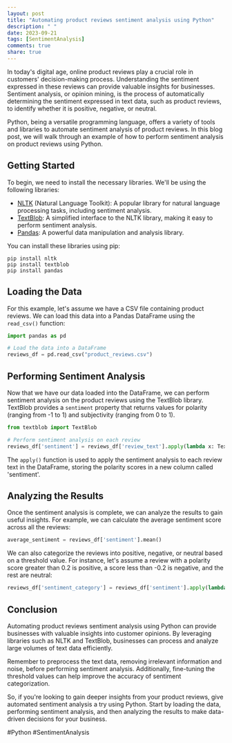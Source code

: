 ```yaml
---
layout: post
title: "Automating product reviews sentiment analysis using Python"
description: " "
date: 2023-09-21
tags: [SentimentAnalysis]
comments: true
share: true
---
```


In today's digital age, online product reviews play a crucial role in customers' decision-making process. Understanding the sentiment expressed in these reviews can provide valuable insights for businesses. Sentiment analysis, or opinion mining, is the process of automatically determining the sentiment expressed in text data, such as product reviews, to identify whether it is positive, negative, or neutral.

Python, being a versatile programming language, offers a variety of tools and libraries to automate sentiment analysis of product reviews. In this blog post, we will walk through an example of how to perform sentiment analysis on product reviews using Python.

## Getting Started

To begin, we need to install the necessary libraries. We'll be using the following libraries:

- [NLTK](https://www.nltk.org/) (Natural Language Toolkit): A popular library for natural language processing tasks, including sentiment analysis.
- [TextBlob](https://textblob.readthedocs.io/en/dev/): A simplified interface to the NLTK library, making it easy to perform sentiment analysis.
- [Pandas](https://pandas.pydata.org/): A powerful data manipulation and analysis library.

You can install these libraries using pip:

```shell
pip install nltk
pip install textblob
pip install pandas
```

## Loading the Data

For this example, let's assume we have a CSV file containing product reviews. We can load this data into a Pandas DataFrame using the `read_csv()` function:

```python
import pandas as pd

# Load the data into a DataFrame
reviews_df = pd.read_csv("product_reviews.csv")
```

## Performing Sentiment Analysis

Now that we have our data loaded into the DataFrame, we can perform sentiment analysis on the product reviews using the TextBlob library. TextBlob provides a `sentiment` property that returns values for polarity (ranging from -1 to 1) and subjectivity (ranging from 0 to 1).

```python
from textblob import TextBlob

# Perform sentiment analysis on each review
reviews_df['sentiment'] = reviews_df['review_text'].apply(lambda x: TextBlob(x).sentiment.polarity)
```

The `apply()` function is used to apply the sentiment analysis to each review text in the DataFrame, storing the polarity scores in a new column called 'sentiment'.

## Analyzing the Results

Once the sentiment analysis is complete, we can analyze the results to gain useful insights. For example, we can calculate the average sentiment score across all the reviews:

```python
average_sentiment = reviews_df['sentiment'].mean()
```

We can also categorize the reviews into positive, negative, or neutral based on a threshold value. For instance, let's assume a review with a polarity score greater than 0.2 is positive, a score less than -0.2 is negative, and the rest are neutral:

```python
reviews_df['sentiment_category'] = reviews_df['sentiment'].apply(lambda x: 'positive' if x > 0.2 else ('negative' if x < -0.2 else 'neutral'))
```

## Conclusion

Automating product reviews sentiment analysis using Python can provide businesses with valuable insights into customer opinions. By leveraging libraries such as NLTK and TextBlob, businesses can process and analyze large volumes of text data efficiently.

Remember to preprocess the text data, removing irrelevant information and noise, before performing sentiment analysis. Additionally, fine-tuning the threshold values can help improve the accuracy of sentiment categorization.

So, if you're looking to gain deeper insights from your product reviews, give automated sentiment analysis a try using Python. Start by loading the data, performing sentiment analysis, and then analyzing the results to make data-driven decisions for your business.

#Python #SentimentAnalysis